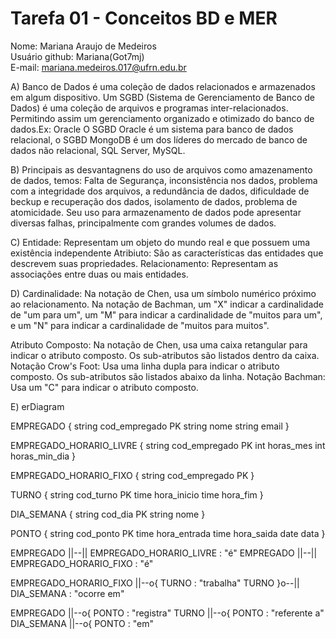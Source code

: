 # Tarefa 01 - Conceitos BD e MER

Nome: Mariana Araujo de Medeiros</br>
Usuário github: Mariana(Got7mj)</br>
E-mail: mariana.medeiros.017@ufrn.edu.br

A) Banco de Dados é uma coleção de dados relacionados e armazenados em algum dispositivo. Um SGBD (Sistema de Gerenciamento de Banco de Dados) é uma coleção de arquivos e programas inter-relacionados. Permitindo assim um gerenciamento organizado e otimizado do banco de dados.Ex: Oracle
O SGBD Oracle é um sistema para banco de dados relacional, o SGBD MongoDB é um dos líderes do mercado de banco de dados não relacional, SQL Server, MySQL.

B) Principais as desvantagnens do uso de arquivos como amazenamento de dados, temos: Falta de Segurança, inconsistência nos dados, problema com a integridade dos arquivos, a redundância de dados, dificuldade de beckup e recuperação dos dados, isolamento de dados, problema de atomicidade. Seu uso para armazenamento de dados pode apresentar diversas falhas, principalmente com grandes volumes de dados.

C) Entidade: Representam um objeto do mundo real e que possuem uma existência independente
   Atribiuto: São as características das entidades que descrevem suas propriedades.
   Relacionamento: Representam as associações entre duas ou mais entidades.

D) Cardinalidade: Na notação de Chen, usa um símbolo numérico próximo ao relacionamento. Na notação de Bachman, um "X" indicar a cardinalidade de "um para um", um "M" para indicar a cardinalidade de "muitos para um", e um "N" para indicar a cardinalidade de "muitos para muitos".

Atributo Composto: Na notação de Chen, usa uma caixa retangular para indicar o atributo composto. Os sub-atributos são listados dentro da caixa. Notação Crow's Foot: Usa uma linha dupla para indicar o atributo composto. Os sub-atributos são listados abaixo da linha. Notação Bachman: Usa um "C" para indicar o atributo composto. 

E)    erDiagram

  EMPREGADO {
    string cod_empregado PK
    string nome
    string email
  }

  EMPREGADO_HORARIO_LIVRE {
    string cod_empregado PK
    int horas_mes
    int horas_min_dia
  }

  EMPREGADO_HORARIO_FIXO {
    string cod_empregado PK
  }

  TURNO {
    string cod_turno PK
    time hora_inicio
    time hora_fim
  }

  DIA_SEMANA {
    string cod_dia PK
    string nome
  }

  PONTO {
    string cod_ponto PK
    time hora_entrada
    time hora_saida
    date data
  }

  EMPREGADO ||--|| EMPREGADO_HORARIO_LIVRE : "é"
  EMPREGADO ||--|| EMPREGADO_HORARIO_FIXO : "é"

  EMPREGADO_HORARIO_FIXO ||--o{ TURNO : "trabalha"
  TURNO }o--|| DIA_SEMANA : "ocorre em"

  EMPREGADO ||--o{ PONTO : "registra"
  TURNO ||--o{ PONTO : "referente a"
  DIA_SEMANA ||--o{ PONTO : "em"
  
